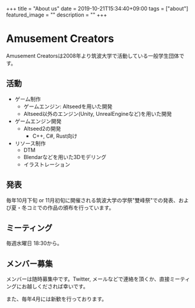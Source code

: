 +++
title =  "About us"
date = 2019-10-21T15:34:40+09:00
tags = ["about"]
featured_image = ""
description = ""
+++

# Amusement Creators
Amusement Creatorsは2008年より筑波大学で活動している一般学生団体です。

## 活動
- ゲーム制作
   - ゲームエンジン: Altseedを用いた開発
   - Altseed以外のエンジン(Unity, UnrealEngineなど)を用いた開発
- ゲームエンジン開発
   - Altseed2の開発
      - C++, C#, Rust向け
- リソース制作
   - DTM
   - Blendarなどを用いた3Dモデリング
   - イラストレーション

## 発表
毎年10月下旬 or 11月初旬に開催される筑波大学の学祭"雙峰祭"での発表、および夏・冬コミでの作品の頒布を行っています。

## ミーティング
毎週水曜日 18:30から。

## メンバー募集
メンバーは随時募集中です。Twitter, メールなどで連絡を頂くか、直接ミーティングにお越しくだされば幸いです。

また、毎年4月には新歓を行っております。